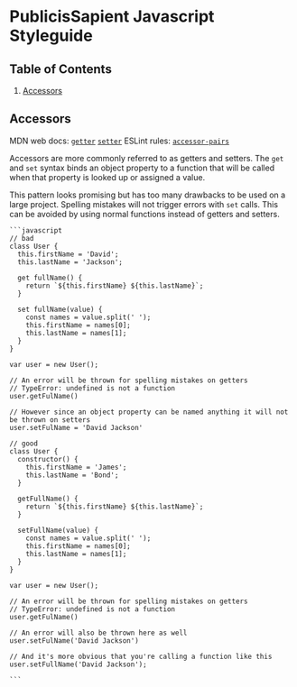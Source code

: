 # PublicisSapient Javascript Styleguide

## Table of Contents

  1. [Accessors](#accessors)

## Accessors
  MDN web docs: [`getter`](https://developer.mozilla.org/en-US/docs/Web/JavaScript/Reference/Functions/get) [`setter`](https://developer.mozilla.org/en-US/docs/Web/JavaScript/Reference/Functions/set)
  ESLint rules: [`accessor-pairs`](https://eslint.org/docs/rules/accessor-pairs)

  Accessors are more commonly referred to as getters and setters.  The `get` and `set` syntax binds an object property to a function that will be called when that property is looked up or assigned a value.  

  This pattern looks promising but has too many drawbacks to be used on a large project.  Spelling mistakes will not trigger errors with `set` calls.  This can be avoided by using normal functions instead of getters and setters.
  
    ```javascript
    // bad
    class User {
      this.firstName = 'David';
      this.lastName = 'Jackson';

      get fullName() {
        return `${this.firstName} ${this.lastName}`;
      }

      set fullName(value) {
        const names = value.split(' ');
        this.firstName = names[0];
        this.lastName = names[1];
      }
    }

    var user = new User();
    
    // An error will be thrown for spelling mistakes on getters
    // TypeError: undefined is not a function
    user.getFulName()

    // However since an object property can be named anything it will not be thrown on setters
    user.setFulName = 'David Jackson'

    // good
    class User {
      constructor() {
        this.firstName = 'James';
        this.lastName = 'Bond';
      }

      getFullName() {
        return `${this.firstName} ${this.lastName}`;
      }

      setFullName(value) {
        const names = value.split(' ');
        this.firstName = names[0];
        this.lastName = names[1];
      }
    }

    var user = new User();
    
    // An error will be thrown for spelling mistakes on getters
    // TypeError: undefined is not a function
    user.getFulName()

    // An error will also be thrown here as well 
    user.setFulName('David Jackson')

    // And it's more obvious that you're calling a function like this
    user.setFullName('David Jackson');

    ```